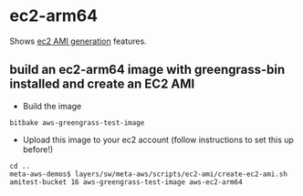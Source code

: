 # ec2-arm64

Shows [ec2 AMI generation](https://github.com/aws4embeddedlinux/meta-aws/blob/master/scripts/ec2-ami/README.md) features.

## build an ec2-arm64 image with greengrass-bin installed and create an EC2 AMI

* Build the image 

```
bitbake aws-greengrass-test-image
```
* Upload this image to your ec2 account (follow instructions to set this up before!)
```
cd ..
meta-aws-demos$ layers/sw/meta-aws/scripts/ec2-ami/create-ec2-ami.sh amitest-bucket 16 aws-greengrass-test-image aws-ec2-arm64
```